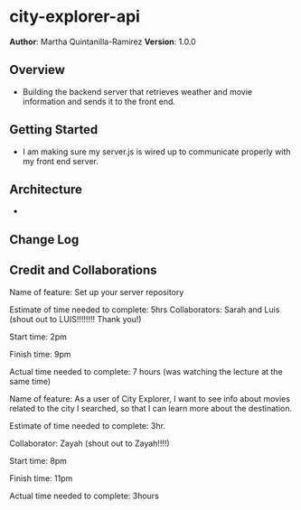 # city-explorer-api


**Author**: Martha Quintanilla-Ramirez
**Version**: 1.0.0 

## Overview
- Building the backend server that retrieves weather and movie information and sends it to the front end.

## Getting Started
- I am making sure my server.js is wired up to communicate properly with my front end server.

## Architecture
- 
<!-- Provide a detailed description of the application design. What technologies (languages, libraries, etc) you're using, and any other relevant design information. -->

## Change Log
<!-- Use this area to document the iterative changes made to your application as each feature is successfully implemented. Use time stamps. Here's an example:

01-01-2001 4:59pm - Application now has a fully-functional express server, with a GET route for the location resource. -->

## Credit and Collaborations
<!-- Give credit (and a link) to other people or resources that helped you build this application. -->


Name of feature: Set up your server repository

Estimate of time needed to complete: 5hrs 
Collaborators: Sarah and Luis (shout out to LUIS!!!!!!!! Thank you!)

Start time: 2pm

Finish time: 9pm

Actual time needed to complete: 7 hours (was watching the lecture at the same time)


Name of feature: As a user of City Explorer, I want to see info about movies related to the city I searched, so that I can learn more about the destination.

Estimate of time needed to complete: 3hr. 

Collaborator: Zayah (shout out to Zayah!!!!)

Start time: 8pm

Finish time: 11pm

Actual time needed to complete: 3hours
